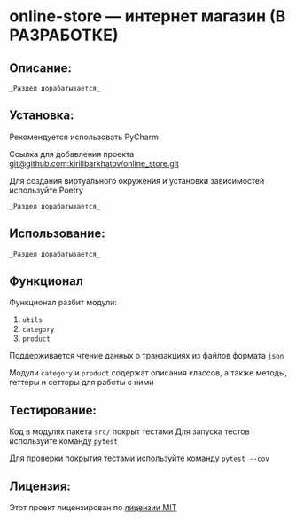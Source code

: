 # online-store — интернет магазин (В РАЗРАБОТКЕ)

## Описание:

`_Раздел дорабатывается_`

## Установка:

Рекомендуется использовать PyCharm

Ссылка для добавления проекта
[git@github.com:kirillbarkhatov/online_store.git]()

Для создания виртуального окружения и установки зависимостей используйте Poetry

`_Раздел дорабатывается_`

## Использование:

`_Раздел дорабатывается_`

## Функционал

Функционал разбит модули:
1. `utils`
2. `category`
3. `product`


Поддерживается чтение данных о транзакциях из файлов формата `json`

Модули `category` и `product` содержат описания классов, а также методы, геттеры и сетторы для работы с ними 

## Тестирование:

Код в модулях пакета `src/` покрыт тестами
Для запуска тестов используйте команду `pytest`

Для проверки покрытия тестами используйте команду `pytest --cov`


## Лицензия:

Этот проект лицензирован по [лицензии MIT](LICENSE)